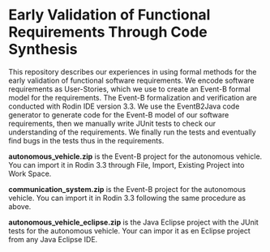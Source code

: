 # Early Validation of Functional Requirements Through Code Synthesis
This repository describes our experiences in using formal methods for the early validation of functional software requirements. We encode software requirements as User-Stories, which we use to create an Event-B formal model for the requirements. The Event-B formalization and verification are conducted with Rodin IDE version 3.3. We use the EventB2Java code generator to generate code for the Event-B model of our software requirements, then we manually write JUnit tests to check our understanding of the requirements. We finally run the tests and eventually find bugs in the tests thus in the requirements.  

**autonomous_vehicle.zip** is the Event-B project for the autonomous vehicle. You can import it in Rodin 3.3 through File, Import, Existing Project into Work Space.

**communication_system.zip** is the Event-B project for the autonomous vehicle. You can import it in Rodin 3.3 following the same procedure as above.

**autonomous_vehicle_eclipse.zip** is the Java Eclipse project with the JUnit tests for the autonomous vehicle. Your can impor it as en Eclipse project from any Java Eclipse IDE.
